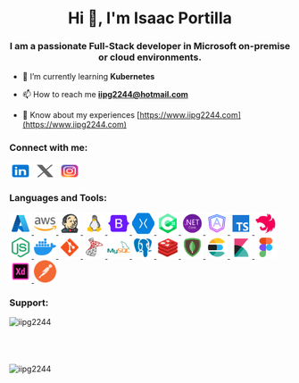 <h1 align="center">Hi 👋, I'm Isaac Portilla</h1>
<h3 align="center">I am a passionate Full-Stack developer in Microsoft on-premise or cloud environments.</h3>

- 🌱 I’m currently learning **Kubernetes**

- 📫 How to reach me **iipg2244@hotmail.com**

- 📄 Know about my experiences [https://www.iipg2244.com](https://www.iipg2244.com)

<h3 align="left">Connect with me:</h3>
<p align="left">
    <a href="https://linkedin.com/in/iipg2244" target="blank"><img align="center"
            src="assets/img/icons8-linkedin.svg"
            alt="iipg2244" height="30" width="40" /></a>
    <a href="https://twitter.com/iipg2244" target="blank"><img align="center"
            src="assets/img/icons8-twitterx.svg"
            alt="iipg2244" height="30" width="40" /></a>
    <a href="https://instagram.com/iipg2244" target="blank"><img align="center"
            src="assets/img/icons8-instagram.svg"
            alt="iipg2244" height="30" width="40" /></a>
</p>

<h3 align="left">Languages and Tools:</h3>
<p align="left">
    <a href="https://azure.microsoft.com/en-in/" target="_blank" rel="noreferrer">
        <img src="assets/img/icons8-azure.svg" 
        alt="azure" width="40" height="40" />
    </a>    
    <a href="https://aws.amazon.com" target="_blank" rel="noreferrer">
        <img src="assets/img/icons8-amazon-web-services.svg"
            alt="aws" width="40" height="40" />
    </a>
    <a href="https://www.jenkins.io" target="_blank" rel="noreferrer">
        <img src="assets/img/icons8-jenkins.svg" 
        alt="jenkins" width="40" height="40" />
    </a>
    <a href="https://www.linux.org/" target="_blank" rel="noreferrer">
        <img src="assets/img/icons8-linux.png" 
        alt="linux" width="40" height="40" />
    </a>   
    <a href="https://getbootstrap.com" target="_blank" rel="noreferrer">
        <img src="assets/img/icons8-bootstrap.svg"
            alt="bootstrap" width="40" height="40" />
    </a>
     <a href="https://dotnet.microsoft.com/apps/xamarin" target="_blank" rel="noreferrer">
        <img src="assets/img/xamarin-svgrepo-com.svg"
            alt="xamarin" width="40" height="40" />
    </a>   
    <a href="https://www.w3schools.com/cs/" target="_blank" rel="noreferrer">
        <img src="assets/img/icons8-c.svg"
            alt="csharp" width="40" height="40" />
    </a>
    <a href="https://dotnet.microsoft.com/" target="_blank" rel="noreferrer">
        <img src="assets/img/icons8-.net-framework.svg"
            alt="dotnet" width="40" height="40" />
    </a>
    <a href="https://angular.io" target="_blank" rel="noreferrer">
        <img src="assets/img/icons8-angular.svg"
            alt="angularjs" width="40" height="40" />
    </a>  
    <a href="https://www.typescriptlang.org/" target="_blank" rel="noreferrer">
        <img src="assets/img/icons8-typescript.svg"
            alt="typescript" width="40" height="40" />
    </a>
    <a href="https://nestjs.com/" target="_blank" rel="noreferrer">
        <img src="assets/img/icons8-nestjs.svg" 
        alt="nestjs" width="40" height="40" />
    </a>  
    <a href="https://nodejs.org" target="_blank" rel="noreferrer">
        <img src="assets/img/icons8-node-js.svg"
            alt="nodejs" width="40" height="40" />
    </a>         
    <a href="https://www.docker.com/" target="_blank" rel="noreferrer">
        <img src="assets/img/icons8-docker.svg"
            alt="docker" width="40" height="40" />
    </a>
    <a href="https://git-scm.com/" target="_blank" rel="noreferrer">
        <img src="assets/img/icons8-git.svg" 
        alt="git" width="40" height="40" />
    </a>     
    <a href="https://www.microsoft.com/en-us/sql-server" target="_blank" rel="noreferrer">
        <img src="assets/img/icons8-microsoft-sql-server.svg" 
        alt="mssql" width="40" height="40" />
    </a>
    <a href="https://www.mysql.com/" target="_blank" rel="noreferrer">
        <img src="assets/img/icons8-mysql.svg"
            alt="mysql" width="40" height="40" />
    </a>
    <a href="https://www.postgresql.org" target="_blank" rel="noreferrer">
        <img src="assets/img/icons8-postgres.svg"
            alt="postgresql" width="40" height="40" />
    </a>
    <a href="https://redis.io" target="_blank" rel="noreferrer">
        <img src="assets/img/icons8-redis.svg"
            alt="redis" width="40" height="40" />
    </a>    
    <a href="https://www.mongodb.com/" target="_blank" rel="noreferrer">
        <img src="assets/img/icons8-mongodb.svg"
            alt="mongodb" width="40" height="40" />
    </a>    
    <a href="https://www.elastic.co" target="_blank" rel="noreferrer">
        <img src="assets/img/icons8-elasticsearch.svg" 
        alt="elasticsearch" width="40" height="40" />
    </a>
    <a href="https://www.elastic.co/kibana" target="_blank" rel="noreferrer">
        <img src="assets/img/icons8-kibana.svg" 
        alt="kibana" width="40" height="40" />
    </a>
    <a href="https://www.figma.com/" target="_blank" rel="noreferrer">
        <img src="assets/img/icons8-figma.svg" 
        alt="figma" width="40" height="40" />
    </a>
    <a href="https://www.adobe.com/products/xd.html" target="_blank" rel="noreferrer">
        <img src="assets/img/icons8-adobe-xd.svg" 
        alt="adobe-xd" width="40" height="40" />
    </a>
    <a href="https://postman.com" target="_blank" rel="noreferrer">
        <img src="assets/img/icons8-postman.png" 
        alt="postman" width="40" height="40" />
    </a>
</p>


<h3 align="left">Support:</h3>
<p><a href="https://www.buymeacoffee.com/iipg2244"> <img align="left"
            src="https://cdn.buymeacoffee.com/buttons/v2/default-yellow.png" height="50" width="210"
            alt="iipg2244" /></a></p><br /><br /><br /><br />


<p><img align="center"
        src="https://github-readme-stats.vercel.app/api/top-langs?username=iipg2244&show_icons=true&locale=en&layout=compact"
        alt="iipg2244" /></p>
